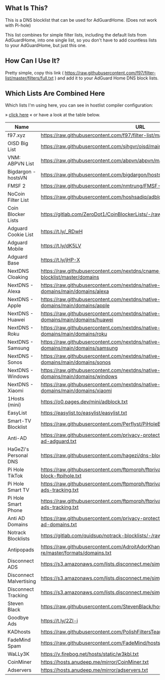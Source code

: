 ## What Is This?

This is a DNS blocklist that can be used for AdGuardHome. (Does not work with Pi-hole)

This list combines for simple filter lists, including the default lists from
AdGuardHome, into one single list, so you don't have to add countless lists to your
AdGuardHome, but just this one.

## How Can I Use It?

Pretty simple, copy this link
( <https://raw.githubusercontent.com/f97/filter-list/master/filters/full.txt> ) and
add it to your AdGuard Home DNS block lists.

## Which Lists Are Combined Here

Which lists I'm using here, you can see in hostlist compiler configuration:

» [click here](hostlist-compiler-config.json) « or have a look at the table below.

| Name                    | URL                                                                                                     |
| ----------------------- | ------------------------------------------------------------------------------------------------------- |
| f97.xyz                 | <https://raw.githubusercontent.com/f97/filter-list/master/f97.txt>                                      |
| OISD Big List           | <https://raw.githubusercontent.com/sjhgvr/oisd/main/oisd_big.txt>                                       |
| VNM: ABPVN List         | <https://raw.githubusercontent.com/abpvn/abpvn/master/filter/abpvn.txt>                                 |
| Bigdargon - hostsVN     | <https://raw.githubusercontent.com/bigdargon/hostsVN/master/hosts>                                      |
| FMSF 2                  | <https://raw.githubusercontent.com/nmtrung/FMSF-2.0/master/fmsf_2.0.txt>                                |
| NoCoin Filter List      | <https://raw.githubusercontent.com/hoshsadiq/adblock-nocoin-list/master/hosts.txt>                      |
| Coin Blocker Lists      | <https://gitlab.com/ZeroDot1/CoinBlockerLists/-/raw/master/list.txt>                                    |
| Adguard Cookie List     | <https://t.ly/_RDwH>                                                                                    |
| Adguard Mobile          | <https://t.ly/dK5LV>                                                                                    |
| Adguard Base            | <https://t.ly/jHP-X>                                                                                    |
| NextDNS   Cloaking      | <https://raw.githubusercontent.com/nextdns/cname-cloaking-blocklist/master/domains>                     |
| NextDNS - Alexa         | <https://raw.githubusercontent.com/nextdns/native-tracking-domains/main/domains/alexa>                  |
| NextDNS - Apple         | <https://raw.githubusercontent.com/nextdns/native-tracking-domains/main/domains/apple>                  |
| NextDNS - Huawei        | <https://raw.githubusercontent.com/nextdns/native-tracking-domains/main/domains/huawei>                 |
| NextDNS - Roku          | <https://raw.githubusercontent.com/nextdns/native-tracking-domains/main/domains/roku>                   |
| NextDNS - Samsung       | <https://raw.githubusercontent.com/nextdns/native-tracking-domains/main/domains/samsung>                |
| NextDNS - Sonos         | <https://raw.githubusercontent.com/nextdns/native-tracking-domains/main/domains/sonos>                  |
| NextDNS - Windows       | <https://raw.githubusercontent.com/nextdns/native-tracking-domains/main/domains/windows>                |
| NextDNS - Xiaomi        | <https://raw.githubusercontent.com/nextdns/native-tracking-domains/main/domains/xiaomi>                 |
| 1Hosts (mini)           | <https://o0.pages.dev/mini/adblock.txt>                                                                 |
| EasyList                | <https://easylist.to/easylist/easylist.txt>                                                             |
| Smart-TV Blocklist      | <https://raw.githubusercontent.com/Perflyst/PiHoleBlocklist/master/SmartTV-AGH.txt>                     |
| Anti-AD                 | <https://raw.githubusercontent.com/privacy-protection-tools/anti-AD/master/anti-ad-adguard.txt>         |
| HaGeZi's Personal DNS   | <https://raw.githubusercontent.com/hagezi/dns-blocklists/main/adblock/personal.txt>                     |
| Pi Hole TikTok          | <https://raw.githubusercontent.com/ftpmorph/ftprivacy/master/blocklists/tiktok-full-block-ftpihole.txt> |
| Pi Hole Smart TV        | <https://raw.githubusercontent.com/ftpmorph/ftprivacy/master/blocklists/smart-tv-ads-tracking.txt>      |
| Pi Hole Smart Phone     | <https://raw.githubusercontent.com/ftpmorph/ftprivacy/master/blocklists/smartphone-ads-tracking.txt>    |
| Anti AD Domains         | <https://raw.githubusercontent.com/privacy-protection-tools/anti-AD/master/anti-ad-domains.txt>         |
| Notrack Blocklists      | <https://gitlab.com/quidsup/notrack-blocklists/-/raw/master/trackers.list>                              |
| Antipopads              | <https://raw.githubusercontent.com/AdroitAdorKhan/antipopads-re/master/formats/domains.txt>             |
| Disconnect ADS          | <https://s3.amazonaws.com/lists.disconnect.me/simple_ad>.                                               |
| Disconnect Malvertising | <https://s3.amazonaws.com/lists.disconnect.me/simple_malvertising.txt>                                  |
| Disconnect Tracking     | <https://s3.amazonaws.com/lists.disconnect.me/simple_tracking.txt>                                      |
| Steven Black            | <https://raw.githubusercontent.com/StevenBlack/hosts/master/hosts>                                      |
| Goodbye Ads             | <https://t.ly/2ZI-i>                                                                                    |
| KADhosts                | <https://raw.githubusercontent.com/PolishFiltersTeam/KADhosts/master/KADhosts.txt>                      |
| FadeMind Spam           | <https://raw.githubusercontent.com/FadeMind/hosts.extras/master/add.Spam/hosts>                         |
| WaLLy3K                 | <https://v.firebog.net/hosts/static/w3kbl.txt>                                                          |
| CoinMiner               | <https://hosts.anudeep.me/mirror/CoinMiner.txt>                                                         |
| Adservers               | <https://hosts.anudeep.me/mirror/adservers.txt>                                                         |
